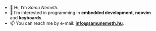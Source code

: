 - 👋 Hi, I’m *Samu Németh*.
- 👀 I’m interested in programming in **embedded development**, **neovim** and **keyboards**.
- 📫 You can reach me by e-mail: [**info@samunemeth.hu**](mailto:info@samunemeth.hu).

<!---
samunemeth/samunemeth is a ✨ special ✨ repository because its `README.md` (this file) appears on your GitHub profile.
You can click the Preview link to take a look at your changes.
--->
